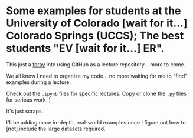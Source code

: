 # Some examples for students at the University of Colorado [wait for it...] Colorado Springs (UCCS); The best students "EV [wait for it...] ER".

This just a [foray](https://www.google.com/search?q=foray&rlz=1C5CHFA_enUS814US814&oq=foray&aqs=chrome..69i57j0l5.1250j0j4&sourceid=chrome&ie=UTF-8) into using GitHub as a lecture repository... more to come.

We all know I need to organize my code... no more waiting for me to "find" examples during a lecture.

Check out the ``.ipynb`` files for specific lectures.  Copy or clone the ``.py`` files for serious work :)

It's just scraps. 

I'll be adding more in-depth, real-world examples once I figure out how to [not] include the large datasets required.

